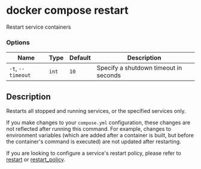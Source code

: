 # docker compose restart

<!---MARKER_GEN_START-->
Restart service containers

### Options

| Name | Type | Default | Description |
| --- | --- | --- | --- |
| `-t`, `--timeout` | `int` | `10` | Specify a shutdown timeout in seconds |


<!---MARKER_GEN_END-->

## Description

Restarts all stopped and running services, or the specified services only.

If you make changes to your `compose.yml` configuration, these changes are not reflected
after running this command. For example, changes to environment variables (which are added
after a container is built, but before the container's command is executed) are not updated
after restarting.

If you are looking to configure a service's restart policy, please refer to
[restart](https://github.com/compose-spec/compose-spec/blob/master/spec.md#restart)
or [restart_policy](https://github.com/compose-spec/compose-spec/blob/master/deploy.md#restart_policy).
